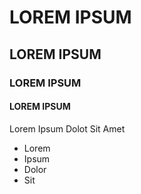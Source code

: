 # LOREM IPSUM #
## LOREM IPSUM ##
### LOREM IPSUM ###
#### LOREM IPSUM ####

Lorem Ipsum Dolot Sit Amet

- Lorem
- Ipsum
- Dolor
- Sit

	
